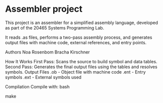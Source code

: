 # Assembler project
This project is an assembler for a simplified assembly language, developed as part of the 20465 Systems Programming Lab.

It reads .as files, performs a two-pass assembly process, and generates output files with machine code, external references, and entry points.

Authors
Noa Rosenbom
Bracha Kirschner

How It Works
First Pass: Scans the source to build symbol and data tables.
Second Pass: Generates the final output files using the tables and resolves symbols.
Output Files
.ob - Object file with machine code .ent - Entry symbols .ext - External symbols used

Compilation
Compile with: bash

make
